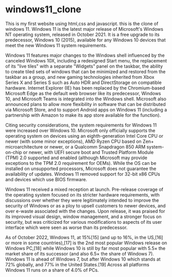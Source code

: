 # windows11_clone
This is my first website using html,css and javascript. this is the clone of windows 11.
Windows 11 is the latest major release of Microsoft's Windows NT operating system, released in October 2021. It is a free upgrade to its predecessor, Windows 10 (2015), available for any Windows 10 devices that meet the new Windows 11 system requirements.

Windows 11 features major changes to the Windows shell influenced by the canceled Windows 10X, including a redesigned Start menu, the replacement of its "live tiles" with a separate "Widgets" panel on the taskbar, the ability to create tiled sets of windows that can be minimized and restored from the taskbar as a group, and new gaming technologies inherited from Xbox Series X and Series S such as Auto HDR and DirectStorage on compatible hardware. Internet Explorer (IE) has been replaced by the Chromium-based Microsoft Edge as the default web browser like its predecessor, Windows 10, and Microsoft Teams is integrated into the Windows shell. Microsoft also announced plans to allow more flexibility in software that can be distributed via Microsoft Store, and to support Android apps on Windows 11 (including a partnership with Amazon to make its app store available for the function).

Citing security considerations, the system requirements for Windows 11 were increased over Windows 10. Microsoft only officially supports the operating system on devices using an eighth-generation Intel Core CPU or newer (with some minor exceptions), AMD Ryzen CPU based on Zen+ microarchitecture or newer, or a Qualcomm Snapdragon 850 ARM system-on-chip or newer, with UEFI secure boot and Trusted Platform Module (TPM) 2.0 supported and enabled (although Microsoft may provide exceptions to the TPM 2.0 requirement for OEMs). While the OS can be installed on unsupported processors, Microsoft does not guarantee the availability of updates. Windows 11 removed support for 32-bit x86 CPUs and devices which use BIOS firmware.

Windows 11 received a mixed reception at launch. Pre-release coverage of the operating system focused on its stricter hardware requirements, with discussions over whether they were legitimately intended to improve the security of Windows or as a ploy to upsell customers to newer devices, and over e-waste associated with the changes. Upon release, it was praised for its improved visual design, window management, and a stronger focus on security, but was criticized for various modifications to aspects of its user interface which were seen as worse than its predecessor.

As of October 2022, Windows 11, at 15%[15] (and up to 16%, in the US,[16] or more in some countries),[17] is the 2nd most popular Windows release on Windows PC,[18] while Windows 10 is still by far most popular with 5.5× the market share of its successor (and also 6.5× the share of Windows 7). Windows 11 is ahead of Windows 7, but after Windows 10 which stands at 72% globally, and 77% in the United States.[19] Across all platforms Windows 11 runs on a share of 4.0% of PCs.
